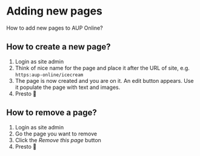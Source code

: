 # Adding new pages

How to add new pages to AUP Online?

## How to create a new page?

1. Login as site admin
2. Think of nice name for the page and place it after the URL of site, e.g. `https:aup-online/icecream`
3. The page is now created and you are on it. An edit button appears. Use it populate the page with text and images.
4. Presto 🍰

## How to remove a page?
1. Login as site admin
2. Go the page you want to remove
3. Click the _Remove this page_ button
4. Presto 🍰
